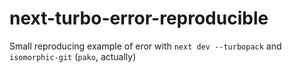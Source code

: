 # next-turbo-error-reproducible
Small reproducing example of eror with `next dev --turbopack` and `isomorphic-git` (`pako`, actually)
